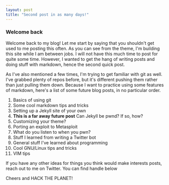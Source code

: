 ```yaml
---
layout: post
title: "Second post in as many days!"
---
```


### Welcome back

Welcome back to my blog! Let me start by saying that you shouldn't get used to me posting this often. As you can see from the theme, I'm building this site while I am between jobs. I will not have this much time to post for quite some time. However, I wanted to get the hang of writing posts and doing stuff with markdown, hence the second quick post.

As I've also mentioned a few times, I'm trying to get familiar with git as well. I've grabbed plenty of repos before, but it's different pushing them rather than just pulling them down. Because I want to practice using some features of markdown, here's a list of some future blog posts, in no particular order.

1. Basics of using git
1. Some cool markdown tips and tricks
1. Setting up a Jekyll site of your own
1. **This is a far away future post** Can Jekyll be pwnd? If so, how?
1. Customizing your theme?
1. Porting an exploit to Metasploit
1. What do you listen to when you pwn?
1. Stuff I learned from writing a Twitter bot
1. General stuff I've learned about programming
1. Cool GNU/Linux tips and tricks
1. VIM tips

If you have any other ideas for things you think would make interests posts, reach out to me on Twitter. You can find handle below

Cheers and HACK THE PLANET!
